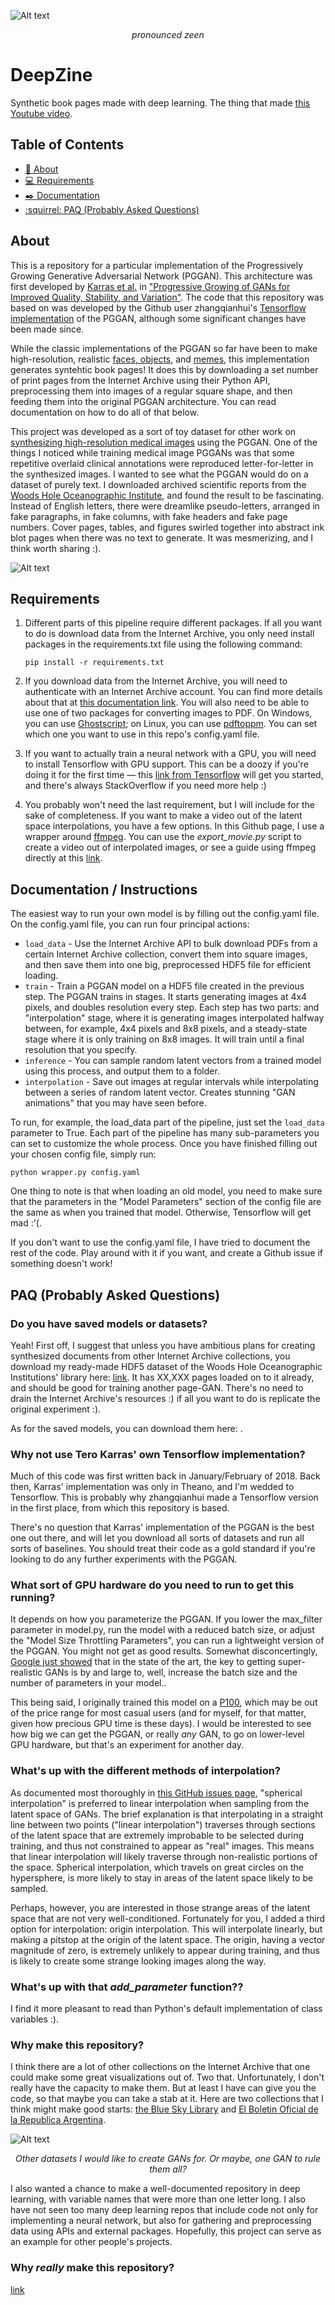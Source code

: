 ![Alt text](./resources/icon.png?raw=true "DeepZine")
<p align="center"><em>pronounced zeen</em></p>

# DeepZine

Synthetic book pages made with deep learning. The thing that made [this Youtube video](https://www.youtube.com/watch?v=zH6guyxr0LI).

## Table of Contents
- [:book: About](#about)
- [:computer: Requirements](#requirements) 
- [:black_nib: Documentation](#documentation)
- [:squirrel: PAQ (Probably Asked Questions)](#paq)

## About

This is a repository for a particular implementation of the Progressively Growing Generative Adversarial Network (PGGAN). This architecture was first developed by [Karras et al.](https://github.com/tkarras/progressive_growing_of_gans) in ["Progressive Growing of GANs for Improved Quality, Stability, and Variation"](https://arxiv.org/abs/1710.10196). The code that this repository was based on was developed by the Github user zhangqianhui's [Tensorflow implementation](https://github.com/zhangqianhui/progressive_growing_of_gans_tensorflow) of the PGGAN, although some significant changes have been made since.

While the classic implementations of the PGGAN so far have been to make high-resolution, realistic [faces, objects](https://www.youtube.com/watch?v=XOxxPcy5Gr4), and [memes](https://twitter.com/goodfellow_ian/status/937406530743287808), this implementation generates syntehtic book pages! It does this by downloading a set number of print pages from the Internet Archive using their Python API, preprocessing them into images of a regular square shape, and then feeding them into the original PGGAN architecture. You can read documentation on how to do all of that below.

This project was developed as a sort of toy dataset for other work on [synthesizing high-resolution medical images](https://arxiv.org/abs/1805.03144) using the PGGAN. One of the things I noticed while training medical image PGGANs was that some repetitive overlaid clinical annotations were reproduced letter-for-letter in the synthesized images. I wanted to see what the PGGAN would do on a dataset of purely text. I downloaded archived scientific reports from the [Woods Hole Oceanographic Institute](), and found the result to be fascinating. Instead of English letters, there were dreamlike pseudo-letters, arranged in fake paragraphs, in fake columns, with fake headers and fake page numbers. Cover pages, tables, and figures swirled together into abstract ink blot pages when there was no text to generate. It was mesmerizing, and I think worth sharing :).

![Alt text](./resources/page_example.png?raw=true "Pages!!!!!!!!")

## Requirements

1. Different parts of this pipeline require different packages. If all you want to do is download data from the Internet Archive, you only need install packages in the requirements.txt file using the following command: 

    `pip install -r requirements.txt`

2. If you download data from the Internet Archive, you will need to authenticate with an Internet Archive account. You can find more details about that at [this documentation link](https://archive.org/services/docs/api/internetarchive/quickstart.html#configuring). You will also need to be able to use one of two packages for converting images to PDF. On Windows, you can use [Ghostscript](https://www.ghostscript.com/download/gsdnld.html); on Linux, you can use [pdftoppm](https://linux.die.net/man/1/pdftoppm). You can set which one you want to use in this repo's config.yaml file.

3. If you want to actually train a neural network with a GPU, you will need to install Tensorflow with GPU support. This can be a doozy if you're doing it for the first time &mdash; this [link from Tensorflow](https://www.tensorflow.org/install/gpu) will get you started, and there's always StackOverflow if you need more help :)

4. You probably won't need the last requirement, but I will include for the sake of completeness. If you want to make a video out of the latent space interpolations, you have a few options. In this Github page, I use a wrapper around [ffmpeg](https://www.ffmpeg.org/). You can use the _export_movie.py_ script to create a video out of interpolated images, or see a guide using ffmpeg directly at this [link](http://hamelot.io/visualization/using-ffmpeg-to-convert-a-set-of-images-into-a-video/).

## Documentation / Instructions

The easiest way to run your own model is by filling out the config.yaml file. On the config.yaml file, you can run four principal actions:

* `load_data` - Use the Internet Archive API to bulk download PDFs from a certain Internet Archive collection, convert them into square images, and then save them into one big, preprocessed HDF5 file for efficient loading. 
* `train` - Train a PGGAN model on a HDF5 file created in the previous step. The PGGAN trains in stages. It starts generating images at 4x4 pixels, and doubles resolution every step. Each step has two parts: and "interpolation" stage, where it is generating images interpolated halfway between, for example, 4x4 pixels and 8x8 pixels, and a steady-state stage where it is only training on 8x8 images. It will train until a final resolution that you specify.
* `inference` - You can sample random latent vectors from a trained model using this process, and output them to a folder.
* `interpolation` - Save out images at regular intervals while interpolating between a series of random latent vector. Creates stunning "GAN animations" that you may have seen before. 

To run, for example, the load_data part of the pipeline, just set the `load_data` parameter to True. Each part of the pipeline has many sub-parameters you can set to customize the whole process. Once you have finished filling out your chosen config file, simply run:
    
    python wrapper.py config.yaml

One thing to note is that when loading an old model, you need to make sure that the parameters in the "Model Parameters" section of the config file are the same as when you trained that model. Otherwise, Tensorflow will get mad :'(.

If you don't want to use the config.yaml file, I have tried to document the rest of the code. Play around with it if you want, and create a Github issue if something doesn't work!

## PAQ (Probably Asked Questions)

### Do you have saved models or datasets?

Yeah! First off, I suggest that unless you have ambitious plans for creating synthesized documents from other Internet Archive collections, you download my ready-made HDF5 dataset of the Woods Hole Oceanographic Institutions' library here: [link](). It has XX,XXX pages loaded on to it already, and should be good for training another page-GAN. There's no need to drain the Internet Archive's resources :) if all you want to do is replicate the original experiment :).

As for the saved models, you can download them here: .

### Why not use Tero Karras' own Tensorflow implementation?

Much of this code was first written back in January/February of 2018. Back then, Karras' implementation was only in Theano, and I'm wedded to Tensorflow. This is probably why zhangqianhui made a Tensorflow version in the first place, from which this repository is based.

There's no question that Karras' implementation of the PGGAN is the best one out there, and will let you download all sorts of datasets and run all sorts of baselines. You should treat their code as a gold standard if you're looking to do any further experiments with the PGGAN.

### What sort of GPU hardware do you need to run to get this running?

It depends on how you parameterize the PGGAN. If you lower the max_filter parameter in model.py, run the model with a reduced batch size, or adjust the "Model Size Throttling Parameters", you can run a lightweight version of the PGGAN. You might not get as good results. Somewhat disconcertingly, [Google just showed](https://arxiv.org/pdf/1809.11096.pdf) that in the state of the art, the key to getting super-realistic GANs is by and large to, well, increase the batch size and the number of parameters in your model..

This being said, I originally trained this model on a [P100](https://www.nvidia.com/en-us/data-center/tesla-p100/), which may be out of the price range for most casual users (and for myself, for that matter, given how precious GPU time is these days). I would be interested to see how big we can get the PGGAN, or really _any_ GAN, to go on lower-level GPU hardware, but that's an experiment for another day.

### What's up with the different methods of interpolation?

As documented most thoroughly in [this GitHub issues page](https://github.com/soumith/dcgan.torch/issues/14), "spherical interpolation" is preferred to linear interpolation when sampling from the latent space of GANs. The brief explanation is that interpolating in a straight line between two points ("linear interpolation") traverses through sections of the latent space that are extremely improbable to be selected during training, and thus not constrained to appear as "real" images. This means that linear interpolation will likely traverse through non-realistic portions of the space. Spherical interpolation, which travels on great circles on the hypersphere, is more likely to stay in areas of the latent space likely to be sampled.

Perhaps, however, you are interested in those strange areas of the latent space that are not very well-conditioned. Fortunately for you, I added a third option for interpolation: origin interpolation. This will interpolate linearly, but making a pitstop at the origin of the latent space. The origin, having a vector magnitude of zero, is extremely unlikely to appear during training, and thus is likely to create some strange looking images along the way.

### What's up with that _add\_parameter_ function??

I find it more pleasant to read than Python's default implementation of class variables :).

### Why make this repository?

I think there are a lot of other collections on the Internet Archive that one could make some great visualizations out of. Two that. Unfortunately, I don't really have the capacity to make them. But at least I have can give you the code, so that maybe you can take a stab at it. Here are two collections that I think might make good starts: [the Blue Sky Library](https://archive.org/details/aozorabunko) and [El Boletin Oficial de la Republica Argentina](https://archive.org/details/boletinoficialdelarepublicaargentina).

![Alt text](./resources/goals.png?raw=true "DeepZine")
<p align="center"><em>Other datasets I would like to create GANs for. Or maybe, one GAN to rule them all?</em></p>

I also wanted a chance to make a well-documented repository in deep learning, with variable names that were more than one letter long. I also have not seen too many deep learning repos that include code not only for implementing a neural network, but also for gathering and preprocessing data using APIs and external packages. Hopefully, this project can serve as an example for other people's projects.


### Why _really_ make this repository?

[link](http://anderff.com/resources/ABeers_Resume.pdf)